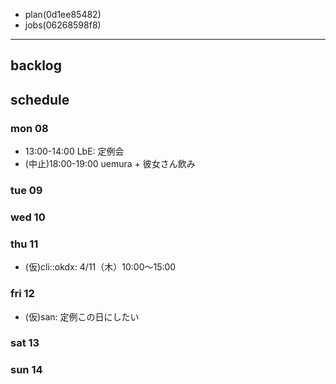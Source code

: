 
- plan(0d1ee85482)
- jobs(06268598f8)
---

## backlog

## schedule
### mon 08
- 13:00-14:00 LbE: 定例会
- (中止)18:00-19:00 uemura + 彼女さん飲み
### tue 09
### wed 10
### thu 11
- (仮)cli::okdx: 4/11（木）10:00〜15:00
### fri 12
- (仮)san: 定例この日にしたい
### sat 13
### sun 14




